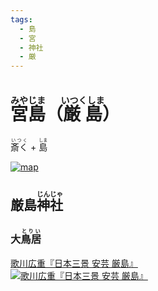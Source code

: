 ```yaml
---
tags:
  - 島
  - 宮
  - 神社
  - 厳
---
```


# <ruby>宮島<rt>みやじま</rt></ruby>（<ruby>厳島<rt>いつくしま</rt></ruby>）

<ruby>斎く<rt>いつく</rt></ruby> + <ruby>島<rt>しま</rt></ruby>

[![map](https://upload.wikimedia.org/wikipedia/commons/d/dd/Itsukushima-island.png)](https://ja.wikipedia.org/wiki/厳島)

## 厳島<ruby>神社<rt>じんじゃ</rt></ruby>

### 大<ruby>鳥居<rt>とりい</rt></ruby>

[歌川広重『日本三景 安芸 厳島』<br>![歌川広重『日本三景 安芸 厳島』](https://upload.wikimedia.org/wikipedia/commons/thumb/e/ee/Brooklyn_Museum_-_Itsukushima_in_Aki_Province_-_Utagawa_Hiroshige_%28Ando%29.jpg/180px-Brooklyn_Museum_-_Itsukushima_in_Aki_Province_-_Utagawa_Hiroshige_%28Ando%29.jpg)](https://ja.wikipedia.org/wiki/厳島)
